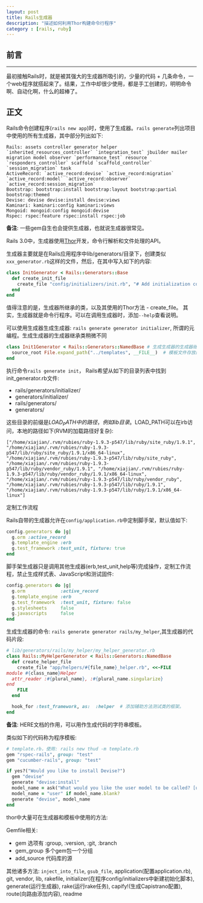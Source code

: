 ```yaml
---
layout: post
title: Rails生成器
description: "描述如何利用Thor构建命令行程序"
category : [rails, ruby]
---
```


## 前言
----

最初接触Rails时，就是被其强大的生成器所吸引的，少量的代码 + 几条命令，一个web程序就搭起来了。结果，工作中却很少使用，都是手工创建的，明明命令啊、自动化啊，什么的超棒了。

## 正文

Rails命令创建程序(`rails new app`)时，使用了生成器。`rails generate`列出项目中使用的所有生成器，其中部分列出如下: 

    Rails: assets controller generator helper `inherited_resources_controller` `integration_test` jbuilder mailer migration model observer `performance_test` resource `responders_controller` scaffold `scaffold_controller` `session_migration` task
    ActiveRecord: `active_record:devise` `active_record:migration` `active_record:model` `active_record:observer` `active_record:session_migration` 
    Bootstrap: bootstrap:install bootstrap:layout bootstrap:partial bootstrap:themed 
    Devise: devise devise:install devise:views
    Kaminari: kaminari:config kaminari:views
    Mongoid: mongoid:config mongoid:devise
    Rspec: rspec:feature rspec:install rspec:job

**备注**: 一些gem自生也会提供生成器，也就说生成器很常见。

Rails 3.0中，生成器使用[Thor](https://github.com/erikhuda/thor)开发，命令行解析和文件处理的API。

生成器主要就是在Rails应用程序中lib/generators/目录下，创建类似`xxx_generator.rb`这样的文件，然后，在其中写入如下的内容: 

```ruby
class InitGenerator < Rails::Generators::Base 
  def create_init_file
    create_file "config/initializers/init.rb", "# Add initialization content here"
  end
end
```

值得注意的是，生成器所继承的类，以及其使用的Thor方法 - create_file。 其实，生成器就是命令行程序。可以在调用生成器时，添加`--help`查看说明。

可以使用生成器生成生成器: `rails generate generator initializer`, 所谓的元编程。生成生成器的生成器继承类稍微不同

```ruby
class Init1Generator < Rails::Generators::NamedBase # 生成生成器的生成器继承的类
  source_root File.expand_path("../templates", __FILE__)  # 模板文件存放的是生成器使用的模板
end
```

执行命令`rails generate init`， Rails希望从如下的目录列表中找到init_generator.rb文件: 

* rails/generators/initializer/
* generators/initializer/
* rails/generators/
* generators/

这些目录的前缀是$LOAD_PATH中的路径，例如lib目录。$LOAD_PATH可以在irb访问，本地的路径如下(RVM的加载路径好复杂): 

    ["/home/xiajian/.rvm/rubies/ruby-1.9.3-p547/lib/ruby/site_ruby/1.9.1", "/home/xiajian/.rvm/rubies/ruby-1.9.3-p547/lib/ruby/site_ruby/1.9.1/x86_64-linux", "/home/xiajian/.rvm/rubies/ruby-1.9.3-p547/lib/ruby/site_ruby", "/home/xiajian/.rvm/rubies/ruby-1.9.3-p547/lib/ruby/vendor_ruby/1.9.1", "/home/xiajian/.rvm/rubies/ruby-1.9.3-p547/lib/ruby/vendor_ruby/1.9.1/x86_64-linux", "/home/xiajian/.rvm/rubies/ruby-1.9.3-p547/lib/ruby/vendor_ruby", "/home/xiajian/.rvm/rubies/ruby-1.9.3-p547/lib/ruby/1.9.1", "/home/xiajian/.rvm/rubies/ruby-1.9.3-p547/lib/ruby/1.9.1/x86_64-linux"]

定制工作流程

Rails自带的生成器允许在`config/application.rb`中定制脚手架，默认值如下: 

```ruby
config.generators do |g|
  g.orm :active_record
  g.template_engine :erb
  g.test_framework :test_unit, fixture: true
end
```

脚手架生成器只是调用其他生成器(erb,test_unit,help等)完成操作，定制工作流程，禁止生成样式表、JavaScript和测试固件: 

```ruby
config.generators do |g| 
  g.orm             :active_record
  g.template_engine :erb
  g.test_framework  :test_unit, fixture: false
  g.stylesheets     false
  g.javascripts     false
end
```

生成生成器的命令: `rails generate generator rails/my_helper`,其生成器的代码片段: 

```ruby
# lib/generators/rails/my_helper/my_helper_generator.rb 
class Rails::MyHelperGenerator < Rails::Generators::NamedBase
  def create_helper_file
    create_file "app/helpers/#{file_name}_helper.rb", <<-FILE
module #{class_name}Helper
  attr_reader :#{plural_name}, :#{plural_name.singularize}
end
    FILE
  end

  hook_for :test_framework, as:  :helper  # 添加辅助方法测试类的框架。
end
```

**备注**: HERE文档的作用，可以用作生成代码的字符串模板。

类似如下的代码称为程序模板: 

```ruby
# template.rb，使用: rails new thud -m template.rb
gem "rspec-rails", group: "test"
gem "cucumber-rails", group: "test"

if yes?("Would you like to install Devise?")
  gem "devise"
  generate "devise:install"
  model_name = ask("What would you like the user model to be called? [user]")
  model_name = "user" if model_name.blank?
  generate "devise", model_name
end
```

thor中大量可在生成器和模板中使用的方法: 

Gemfile相关: 

* gem  选项有 :group, :version, :git, :branch
* gem_group  多个gem包一个分组
* add_source 代码库的源

其他诸多方法: `inject_into_file`, `gsub_file`,  application(配置application.rb), git, vendor, lib, rakefile, initializer(在程序config/initializers中新建初始化脚本), generate(运行生成器), rake(运行rake任务), capify!(生成Capistrano配置), route(向路由添加内容), readme


